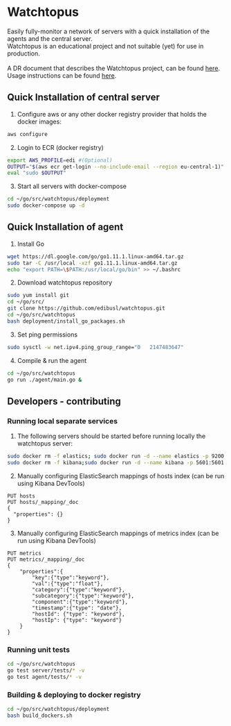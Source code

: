 # Watchtopus
Easily fully-monitor a network of servers with a quick installation of the agents and the central server.
<br>
Watchtopus is an educational project and not suitable (yet) for use in production.
<br><br>
A DR document that describes the Watchtopus project, can be found [here](https://docs.google.com/document/d/1jAmNmHwWiGXkTauNhiiRrf9f3IvOTqSMdzgIomw__r0).
<br>
Usage instructions can be found [here](https://docs.google.com/document/d/1MmbKV-CGezTQLdcqOLPWkzRsNAsPzM1vPB_Zkm-BQWk).


## Quick Installation of central server
1. Configure aws or any other docker registry provider that holds the docker images:
```bash
aws configure
```
2. Login to ECR (docker registry)
```bash
export AWS_PROFILE=edi #(Optional)
OUTPUT="$(aws ecr get-login --no-include-email --region eu-central-1)"
eval "sudo $OUTPUT"
```
3. Start all servers with docker-compose
```bash
cd ~/go/src/watchtopus/deployment
sudo docker-compose up -d
```

## Quick Installation of agent
1. Install Go
```bash
wget https://dl.google.com/go/go1.11.1.linux-amd64.tar.gz
sudo tar -C /usr/local -xzf go1.11.1.linux-amd64.tar.gz
echo "export PATH=\$PATH:/usr/local/go/bin" >> ~/.bashrc
```
2. Download watchtopus repository
```bash
sudo yum install git
cd ~/go/src/
git clone https://github.com/edibusl/watchtopus.git
cd ~/go/src/watchtopus
bash deployment/install_go_packages.sh
```
3. Set ping  permissions
```bash
sudo sysctl -w net.ipv4.ping_group_range="0   2147483647"
```
4. Compile & run the agent
```bash
cd ~/go/src/watchtopus
go run ./agent/main.go &
```


## Developers - contributing

### Running local separate services

1. The following servers should be started before running locally the watchtopus server:
```bash
sudo docker rm -f elastics; sudo docker run -d --name elastics -p 9200:9200 -p 9300:9300 -e "discovery.type=single-node" 312452674585.dkr.ecr.eu-central-1.amazonaws.com/watchtopus-elastics
sudo docker rm -f kibana;sudo docker run -d --name kibana -p 5601:5601 -e ELASTICSEARCH_URL="http://172.17.0.1:9200" docker.elastic.co/kibana/kibana-oss:6.4.2
```

2. Manually configuring ElasticSearch mappings of hosts index (can be run using Kibana DevTools)
```
PUT hosts
PUT hosts/_mapping/_doc
{
  "properties": {}
}
```

3. Manually configuring ElasticSearch mappings of metrics index (can be run using Kibana DevTools)
```
PUT metrics
PUT metrics/_mapping/_doc
{
    "properties":{
        "key":{"type":"keyword"},
        "val":{"type":"float"},
        "category":{"type":"keyword"},
        "subcategory":{"type":"keyword"},
        "component":{"type":"keyword"},
        "timestamp":{"type": "date"},
        "hostId": {"type": "keyword"},
        "hostIp": {"type": "keyword"}
    }
}
```

### Running unit tests
```bash
cd ~/go/src/watchtopus
go test server/tests/* -v
go test agent/tests/* -v
```

### Building & deploying to docker registry
```bash
cd ~/go/src/watchtopus/deployment
bash build_dockers.sh
```
